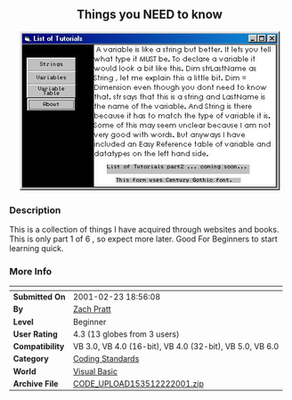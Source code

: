 ﻿<div align="center">

## Things you NEED to know

<img src="PIC20012222023176175.jpg">
</div>

### Description

This is a collection of things I have acquired through websites and books. This is only part 1 of 6 , so expect more later. Good For Beginners to start learning quick.
 
### More Info
 


<span>             |<span>
---                |---
**Submitted On**   |2001-02-23 18:56:08
**By**             |[Zach Pratt](https://github.com/Planet-Source-Code/PSCIndex/blob/master/ByAuthor/zach-pratt.md)
**Level**          |Beginner
**User Rating**    |4.3 (13 globes from 3 users)
**Compatibility**  |VB 3\.0, VB 4\.0 \(16\-bit\), VB 4\.0 \(32\-bit\), VB 5\.0, VB 6\.0
**Category**       |[Coding Standards](https://github.com/Planet-Source-Code/PSCIndex/blob/master/ByCategory/coding-standards__1-43.md)
**World**          |[Visual Basic](https://github.com/Planet-Source-Code/PSCIndex/blob/master/ByWorld/visual-basic.md)
**Archive File**   |[CODE\_UPLOAD153512222001\.zip](https://github.com/Planet-Source-Code/zach-pratt-things-you-need-to-know__1-21249/archive/master.zip)









